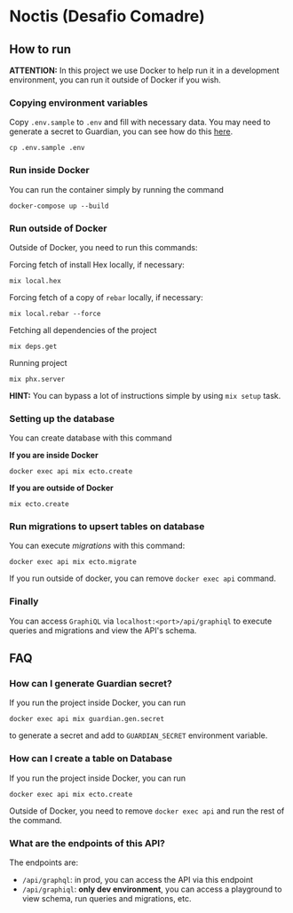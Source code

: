 # Noctis (Desafio Comadre)

## How to run

**ATTENTION:** In this project we use Docker to help run it in a development environment, you can run it outside of Docker if you wish.

### Copying environment variables

Copy `.env.sample` to `.env` and fill with necessary data. You may need to generate a secret to Guardian, you can see how do this [here](#how-can-i-generate-guardian-secret).
```
cp .env.sample .env
```

### Run inside Docker

You can run the container simply by running the command

```
docker-compose up --build
```

### Run outside of Docker

Outside of Docker, you need to run this commands:

Forcing fetch of install Hex locally, if necessary:

```
mix local.hex
```

Forcing fetch of a copy of `rebar` locally, if necessary:

```
mix local.rebar --force
```

Fetching all dependencies of the project
```
mix deps.get
```

Running project
```
mix phx.server
```

**HINT:** You can bypass a lot of instructions simple by using `mix setup` task.

### Setting up the database

You can create database with this command

**If you are inside Docker**
```
docker exec api mix ecto.create
```

**If you are outside of Docker**
```
mix ecto.create
```

### Run migrations to upsert tables on database

You can execute *migrations* with this command:

```
docker exec api mix ecto.migrate
```

If you run outside of docker, you can remove `docker exec api` command.

### Finally

You can access `GraphiQL` via `localhost:<port>/api/graphiql` to execute queries and migrations and view the API's schema.

## FAQ

### How can I generate Guardian secret?

If you run the project inside Docker, you can run
```
docker exec api mix guardian.gen.secret
```
to generate a secret and add to `GUARDIAN_SECRET` environment variable.

### How can I create a table on Database

If you run the project inside Docker, you can run
```
docker exec api mix ecto.create
```

Outside of Docker, you need to remove `docker exec api` and run the rest of the command.

### What are the endpoints of this API?

The endpoints are:
- `/api/graphql`: in prod, you can access the API via this endpoint
- `/api/graphiql`: **only dev environment**, you can access a playground to view schema, run queries and migrations, etc.
